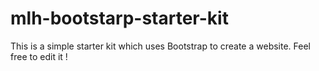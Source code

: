 # mlh-bootstarp-starter-kit
This is a simple starter kit which uses Bootstrap to create a website. Feel free to edit it !
